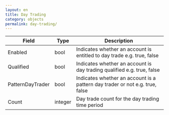 ```yaml
---
layout: en
title: Day Trading
category: objects
permalink: day-trading/
---
```


| Field | Type | Description |
| ----- | ---- | ----------- |
| Enabled | bool | Indicates whether an account is entitled to day trade e.g. true, false |
| Qualified | bool | Indicates whether an account is day trading qualified e.g. true, false |
| PatternDayTrader | bool | Indicates whether an account is a pattern day trader or not e.g. true, false |
| Count | integer | Day trade count for the day trading time period |


